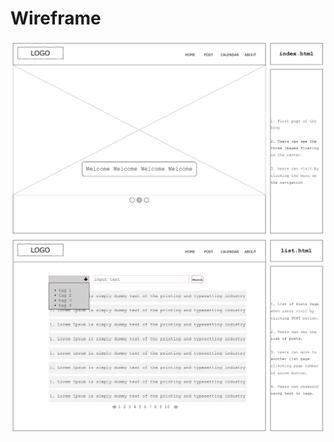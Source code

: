 # Wireframe
<img src="..\documents\resources\wireframe\index.png">
<img src="..\documents\resources\wireframe\list.png">



